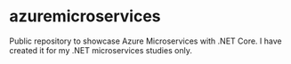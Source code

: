 # azuremicroservices
Public repository to showcase Azure Microservices with .NET Core. I have created it for my .NET microservices studies only.
